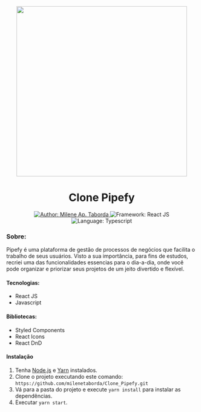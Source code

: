 <div align="center">
  <img src="https://review42.com/wp-content/uploads/2019/10/pipefy-logo-01.png" width="450px" />
</div>

 <h1 align="center"> Clone Pipefy</h1>

<p align="center">
  <a href="https://github.com/milenetaborda" target="_blank">
    <img alt="Author: Milene Ap. Taborda" src="https://img.shields.io/badge/Author-Milene%20Ap.%20Taborda-4593FF">
  </a>

  <img alt="Framework: React JS" src="https://img.shields.io/badge/Framework-React JS-4593FF">

  <img alt="Language: Typescript" src="https://img.shields.io/badge/Language-Javascript-4593FF">
</p>

### Sobre:
Pipefy é uma plataforma de gestão de processos de negócios que facilita o trabalho de seus usuários. Visto a sua importância, para fins de estudos, recriei uma das funcionalidades essencias para o dia-a-dia, onde você pode organizar e priorizar seus projetos de um jeito divertido e flexível.  

#### Tecnologias:

- React JS
- Javascript

#### Bibliotecas:

- Styled Components
- React Icons
- React DnD

#### Instalação

1. Tenha [Node.js](https://nodejs.org/en/) e [Yarn](https://yarnpkg.com/) instalados.
1. Clone o projeto executando este comando: `https://github.com/milenetaborda/Clone_Pipefy.git`
1. Vá para a pasta do projeto e execute `yarn install` para instalar as dependências.
1. Executar `yarn start`.
